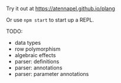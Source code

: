 Try it out at https://atennapel.github.io/plang

Or use `npm start` to start up a REPL.

TODO:
- data types
- row polymorphism
- algebraic effects
- parser: definitions
- parser: annotations
- parser: parameter annotations
